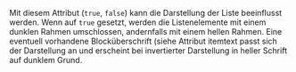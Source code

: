 Mit diesem Attribut (`true`, `false`) kann die Darstellung der Liste beeinflusst werden. Wenn auf `true` gesetzt, werden die Listenelemente mit einem dunklen Rahmen umschlossen, andernfalls mit einem hellen Rahmen. Eine eventuell vorhandene Blocküberschrift (siehe Attribut itemtext passt sich der Darstellung an und erscheint bei invertierter Darstellung in heller Schrift auf dunklem Grund.